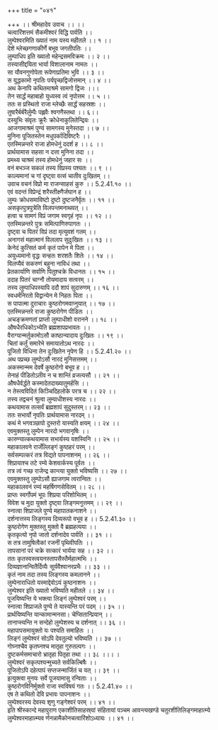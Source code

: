 +++
title = "०४१"

+++
।। श्रीमहादेव उवाच ।। ।।  
चत्वारिंशत्तमं सैकमीश्वरं विद्धि पार्वति ।।  
लुम्पेश्वरमिति ख्यातं नाम यस्य महीतले ।। १ ।।  
देशे म्लेच्छगणाकीर्णे बभूव जगतीपतिः ।।  
लुम्पाधिप इति ख्यातो महेन्द्रसमविक्रमः ।। २ ।।  
तस्यासीद्दयिता भार्या विशालानाम नामतः ।।  
सा यौवनगुणोपेता रूपेणाप्रतिमा भुवि ।। ३ ।।  
स युद्धकामो नृपतिः पर्यपृच्छद्विजोत्तमान् ।। ४ ।।  
अथ केनापि कथितमाश्रमे सामगो द्विजः ।।।  
तेन सार्द्धं महाबाहो युध्यस्व त्वं नृपोत्तम ।। ५ ।।  
ततः स प्रस्थितो राजा म्लेच्छैः सार्द्धं सहस्रशः ।।  
तुषारैर्बर्बरैर्लुम्पैः पह्लवैः श्वगणैस्तथा ।। ६।।  
दस्युभिः संवृतः क्रूरैः क्रोधेनाकुलितेन्द्रियः ।।  
आजगामाश्रमं पुण्यं सामगस्य मुनेस्तदा ।। ७ ।।  
मुनिना पूजितस्तेन मधुपर्कादिविष्टरैः ।।  
एतस्मिन्नन्तरे राजा होमधेनुं ददर्श ह ।। ८ ।।  
प्रार्थयामास सहसा न दत्ता मुनिना तदा ।।  
प्रमथ्य चाश्रमं तस्य होमधेनुं जहार सः ।।  
वनं बभञ्ज सकलं तस्य विप्रस्य पश्यतः ।। ९ ।।  
काल्यमानां च गां दृष्ट्वा वत्सं चातीव दुःखितम् ।।  
उवाच वचनं विप्रो मा राजन्साहसं कुरु ।। 5.2.41.१० ।।  
एवं वदन्तं विप्रेन्द्रं शरैस्तीक्ष्णैर्जघान ह ।।  
लुम्पः क्रोधसमाविष्टो दुष्टो दुष्टजनैर्वृतः ।। ११ ।।  
असकृत्पुत्रपुत्रेति विलपन्तमनाथवत् ।।  
हत्वा च सामगं विप्रं जगाम स्वगृहं नृपः ।। १२ ।।  
एतस्मिन्नन्तरे पुत्रः समित्पाणिरुपागतः ।।  
दृष्ट्वा च पितरं विप्रं तदा मृत्युवशं गतम् ।।  
अनागसं महात्मानं विललाप सुदुःखितः ।। १३ ।।  
केनेदं कुत्सितं कर्म कृतं पापेन मे पिता ।।  
अयुध्यमानो वृद्धः सन्हतः शरशतैः शितेः ।। १४ ।।  
विलप्यैवं सकरुणं बहुना नाविधं तथा ।।  
प्रेतकार्याणि सर्वाणि पितुश्चक्रे विधानतः ।। १५ ।।  
ददाह पितरं चाग्नौ तोयमादाय सत्वरम् ।।  
तस्य लुम्पाधिपस्यापि ददौ शापं सुदारुणम् ।। १६ ।।  
स्वधर्मनिरतो विद्वान्येन मे निहतः पिता ।।  
स पापात्मा दुराचारः कुष्ठरोगमवाप्नुयात् ।। १७ ।।  
एतस्मिन्नन्तरे राजा कुष्ठरोगेण पीडितः ।।  
अचङ्क्रमणतां प्राप्तो लुम्पाधीशो वरानने ।। १८ ।।  
औषधैरधिकोऽभ्येति ब्रह्मशापप्रभावतः ।।  
वैराग्यान्मर्तुकामोऽसौ काष्ठान्यादाय दुःखितः ।। १९ ।।  
चितां कर्तुं समारेभे समायातोऽथ नारदः ।।  
पूजितो विधिना तेन दुःखितेन नृपेण हि ।। 5.2.41.२० ।।  
अथ पप्रच्छ लुम्पोऽसौ नारदं मुनिसत्तमम् ।।  
अकस्मान्मम देवर्षे कुष्ठरोगो बभूव ह ।।  
तेनाहं पीडितोऽतीव न च शान्तिं व्रजत्यसौ ।। २१ ।।  
औषधैर्वर्द्धते कस्मादेतदाख्यातुमर्हसि ।।  
न तेस्त्वविदितं किञ्चिदिहलोके परत्र च ।। २२ ।।  
तस्य तद्वचनं श्रुत्वा लुम्पाधीशस्य नारदः ।।  
कथयामास तत्सर्वं ब्रह्मशापं सुदुस्तरम्।। २३ ।।  
ततः सभार्यो नृपतिः प्रार्थयामास नारदम् ।।  
कथं मे भगवञ्छापो दुस्तरो यास्यति क्षयम् ।। २४ ।।  
एवमुक्तस्तु लुम्पेन नारदो भगवानृषिः ।।  
कारुण्यात्कथयामास सभार्यस्य यशस्विनि ।। २५ ।।  
महाकालवने राजँल्लिङ्गं कुष्ठहरं परम् ।।  
सर्वसम्पत्करं तत्र विद्यते पापनाशनम् ।। २६ ।।  
शिप्रायाश्च तटे रम्ये केशवार्कस्य पूर्वतः ।।  
तत्र त्वं गच्छ राजेन्द्र कान्त्या युक्तो भविष्यसि ।। २७ ।।  
एवमुक्तस्तु लुम्पोऽसौ ह्याजगाम त्वरान्वितः ।।  
महाकालवनं रम्यं महर्षिगणसेवितम् ।। २८ ।।  
प्राप्तः स्वर्गोपमं भूपः शिप्रया परिशोभितम् ।।  
विवेश च मुदा युक्तो दृष्ट्वा लिङ्गमनुत्तमम् ।। २९ ।।  
स्नात्वा शिप्राजले पुण्ये महापातकनाशने ।।  
दर्शनात्तस्य लिङ्गस्य दिव्यरूपो वभूव ह ।। 5.2.41.३० ।।  
कुष्ठरोगेण मुक्तस्तु मुक्तो वै ब्रह्महत्यया ।।  
कृतकृत्यो नृपो जातो दर्शनादेव पार्वति ।। ३१ ।।  
स तत्र तामुषित्वैकां रजनीं पृथिवीपतिः ।।  
तापसानां परं चक्रे सत्कारं भार्यया सह ।। ३२ ।।  
ततः कृतस्वस्त्वयनस्तापसैस्तैर्महात्मभिः ।।  
दिव्यज्ञानान्वितैर्दिव्यैः सूर्यवैश्वानरप्रभैः ।। ३३ ।।  
कृतं नाम तदा तस्य लिङ्गस्य कमलानने ।।  
लुम्पेनाराधितो यस्माद्देवोऽयं कुष्ठनाशनः ।।  
लुम्पेश्वर इति ख्यातो भविष्यति महीतले ।। ३४ ।।  
पूजयिष्यन्ति ये भक्त्या लिङ्गं लुम्पेश्वरं परम् ।।  
स्नात्वा शिप्राजले पुण्ये ते यास्यन्ति परं पदम् ।। ३५ ।।  
प्रार्थयिष्यन्ति यान्कामान्मनसा। चेप्सितान्प्रियान् ।।  
तानाप्स्यन्ति न सन्देहो लुम्पेशस्य च दर्शनात् ।। ३६ ।।  
महापापसमायुक्तो यः पश्यति समाहितः ।।  
लिङ्गं लुम्पेश्वरं सोऽपि देवतुल्यो भविष्यति ।। ३७ ।।  
गोघ्नश्चैव कृतघ्नश्च मातृहा गुरुतल्पगः ।।  
दुष्टकर्मसमाचारो भ्रातृहा पितृहा तथा ।। ३८ ।।। ।  
लुम्पेश्वरं सकृत्पश्यन्मुच्यते सर्वकिल्बिषैः ।।  
पूजितोऽपि दहेत्पापं सप्तजन्मार्जितं च यत् ।। ३९ ।।  
इत्युक्त्वा मुनयः सर्वे पूजयामासु रन्विताः ।।  
 कुष्ठरोगविनिर्मुक्तो राजा स्वविषयं गतः ।। 5.2.41.४० ।।  
एष ते कथितो देवि प्रभावः पापनाशनः ।।  
लुम्पेश्वरस्य देवस्य शृणु गङ्गेश्वरं परम् ।। ४१ ।।  
इति श्रीस्कान्दे महापुराण एकाशीतिसाहस्र्यां संहितायां पञ्चम आवन्त्यखण्डे चतुरशीतिलिङ्गमाहात्म्ये लुम्पेश्वरमाहात्म्यव र्णनन्नामैकोनचत्वारिंशोऽध्यायः ।। ४१ ।।